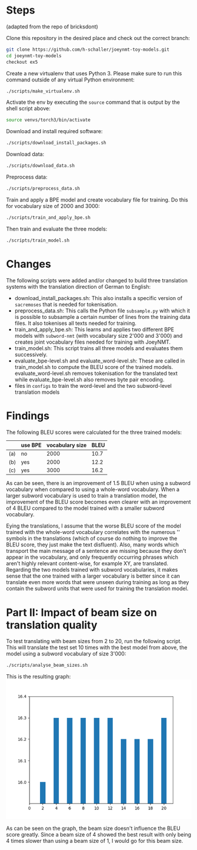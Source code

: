# Steps
(adapted from the repo of bricksdont)

Clone this repository in the desired place and check out the correct branch:

```sh
git clone https://github.com/h-schaller/joeynmt-toy-models.git
cd joeynmt-toy-models
checkout ex5
```

Create a new virtualenv that uses Python 3. Please make sure to run this command outside of any virtual Python environment:

```sh
./scripts/make_virtualenv.sh
```

Activate the env by executing the `source` command that is output by the shell script above:

```sh
source venvs/torch3/bin/activate
```

Download and install required software:

```sh
./scripts/download_install_packages.sh
```

Download data:
```sh
./scripts/download_data.sh
```

Preprocess data:

```sh
./scripts/preprocess_data.sh
```

Train and apply a BPE model and create vocabulary file for training. Do this for vocabulary size of 2000 and 3000:

```sh
./scripts/train_and_apply_bpe.sh
```

Then train and evaluate the three models:

```sh
./scripts/train_model.sh
```

# Changes
The following scripts were added and/or changed to build three translation systems with the translation direction of German to English:
- download_install_packages.sh: This also installs a specific version of `sacremoses` that is needed for tokenisation.
- preprocess_data.sh: This calls the Python file `subsample.py` with which it is possible to subsample a certain number of lines from the training data files. It also tokenises all texts needed for training.
- train_and_apply_bpe.sh: This learns and applies two different BPE models with `subword-nmt` (with vocabulary size 2'000 and 3'000) and creates joint vocabulary files needed for training with JoeyNMT.
- train_model.sh: This script trains all three models and evaluates them successively.
- evaluate_bpe-level.sh and evaluate_word-level.sh: These are called in train_model.sh to compute the BLEU score of the trained models. evaluate_word-level.sh removes tokenisation for the translated text while evaluate_bpe-level.sh also removes byte pair encoding.
- files in `configs` to train the word-level and the two subword-level translation models

# Findings
The following BLEU scores were calculated for the three trained models:

|  | use BPE | vocabulary size | BLEU
--- | --- | --- | ---
(a) | no | 2000 | 10.7
(b) | yes | 2000 | 12.2
(c) | yes | 3000 | 16.2

As can be seen, there is an improvement of 1.5 BLEU when using a subword vocabulary when compared to using a whole-word vocabulary.
When a larger subword vocabulary is used to train a translation model, the improvement of the BLEU score becomes even clearer with an improvement of 4 BLEU compared to the model trained with a smaller subword vocabulary.

Eying the translations, I assume that the worse BLEU score of the model trained with the whole-word vocabulary correlates with the numerous '<unk>' symbols in the translations (which of course do nothing to improve the BLEU score, they just make the text disfluent). Also, many words which transport the main message of a sentence are missing because they don't appear in the vocabulary, and only frequently occurring phrases which aren't highly relevant content-wise, for example XY, are translated.
Regarding the two models trained with subword vocabularies, it makes sense that the one trained with a larger vocabulary is better since it can translate even more words that were unseen during training as long as they contain the subword units that were used for training the translation model.

# Part II: Impact of beam size on translation quality
To test translating with beam sizes from 2 to 20, run the following script. This will translate the test set 10 times with the best model from above, the model using a subword vocabulary of size 3'000:

```sh
./scripts/analyse_beam_sizes.sh
```

This is the resulting graph:
![Beam size graph](beam_graph.png)

As can be seen on the graph, the beam size doesn't influence the BLEU score greatly. Since a beam size of 4 showed the best result with only being 4 times slower than using a beam size of 1, I would go for this beam size.